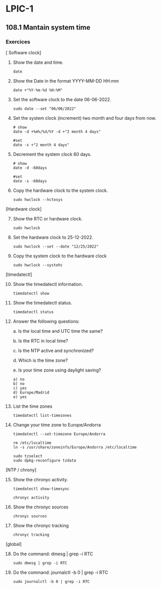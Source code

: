 # LPIC-1


## 108.1 Mantain system time

### Exercices


[ Software clock]

1. Show the date and time.
   ```
   date
   ```

2. Show the Date in the format YYYY-MM-DD HH:mm
   ```
   date +"%Y-%m-%d %H:%M"
   ```

3. Set the software clock to the date 06-06-2022.
   ```
   sudo date --set "06/06/2022"
   ```

4. Set the system clock (increment) two month and four days from now.
   ```
   # show
   date -d +%m%/%d/%Y -d +"2 month 4 days"
   
   #set
   date -s +"2 month 4 days"
   ```

5. Decrement the system clock 60 days.
   ```
   # show
   date -d -60days
   
   #set
   date -s -60days
   ```   

6. Copy the hardware clock to the system clock.
   ```
   sudo hwclock --hctosys
   ```

[Hardware clock]

7. Show the RTC or hardware clock.
   ```
   sudo hwclock
   ```

8. Set the hardware clock to 25-12-2022.
   ```
   sudo hwclock --set --date "12/25/2022"
   ```

9. Copy the system clock to the hardware clock
   ```
   sudo hwclock --systohc
   ```


[timedatectl]

10. Show the timedatectl information.
    ```
    timedatectl show
    ```

11. Show the timedatectl status.
    ```
    timedatectl status
    ```

12. Answer the following questions:

    a. Is the local time and UTC time the same?

    b. Is the RTC in local time?
    
    c. Is the NTP active and synchronized?

    d. Which is the time zone?

    e. Is your time zone using daylight saving?

    ```
    a) no
    b) no
    c) yes
    d) Europe/Madrid
    e) yes
    ```
  
13. List the time zones
    ```
    timedatectl list-timezones
    ```

14. Change your time zone to Europe/Andorra
    ```
    timedatectl --set-timezone Europe/Andorra
    ```
    ```
    rm /etc/localtime
	ln -s /usr/share/zoneinfo/Europe/Andorra /etc/localtime
    ```
    ```
    sudo tzselect
    sudo dpkg-reconfigure tzdata
    ```

[NTP / chrony]

15. Show the chronyc activity.
    ```
    timedatectl show-timesync
    ```
    ```
    chronyc activity
    ```
    
16. Show the chronyc sources
    ```
    chronyc sources
    ```

17. Show the chronyc tracking
    ```
    chronyc tracking
    ```

[global]

18. Do the command: dmesg | grep -i RTC
    ```
    sudo dmesg | grep -i RTC
    ```

19. Do the command: journalctl -b 0 | grep -i RTC
    ```
    sudo journalctl -b 0 | grep -i RTC
    ```
